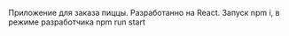 Приложение для заказа пиццы. Разработанно на React.
Запуск npm i, в режиме разработчика npm run start
